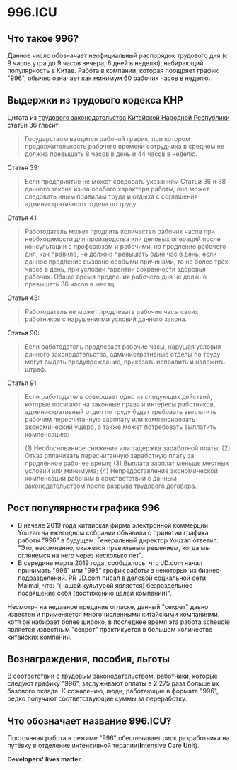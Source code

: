 # 996.ICU

## Что такое 996?
Данное число обозначает неофициальный распорядок трудового дня (с 9 часов утра до 9 часов вечера, 6 дней в неделю), набирающий популярность в Китае. Работа в компании, которая поощряет график "996", обычно означает как минимум 60 рабочих часов в неделю. 
## Выдержки из трудового кодекса КНР
Цитата из [трудового законодательства Китайской Народной Республики](http://www.china.org.cn/living_in_china/abc/2009-07/15/content_18140508.htm) статьи 36 гласит:
> Государством вводится рабочий график, при котором продолжительность рабочего времени сотрудника в среднем не должна превышать 8 часов в день и 44 часов в неделю.

Статья 39:
> Если предприятие не может сдедовать указаниям Статьи 36 и 38 данного закона из-за особого характера работы, оно может следовать иным правилам труда и отдыха с соглашения административного отдела по труду.

Статья 41:
> Работодатель может продлить количество рабочих часов при необходимости для производства или деловых операций после консультации с профсоюзом и рабочими, но продление рабочего дня, как правило, не должно превышать один час в день; если данное продление вызвано особыми причинами, то не более трёх часов в день, при условии гарантии сохранности здоровья рабочих. Общее время продления рабочего дня не должно превышать 36 часов в месяц.

Статья 43:
> Работодатель не может продлевать рабочие часы своих работников с нарушениями условий данного закона.

Статья 90:
> Если работодатель продлевает рабочие часы, нарушая условия данного законодательства, административные отделы по труду могут выдать предупреждение, приказать исправить и наложить штраф.

Статья 91: 
> Если работодатель совершает одно из следующих действий, которые посягают на законные права и интересы работников, административный отдел по труду будет требовать выплатить рабочим пересчитанную зарплату или компенсировать экономический ущерб, а также может потребовать выплатить компенсацию:
>
> (1) Необоснованное снижение или задержка заработной платы; 
> (2) Отказ оплачивать пересчитанную заработную плату за продлённое рабочее время; 
> (3) Выплата зарплат меньше местных условий или минимума; 
> (4) Непредоставление экономической компенсации рабочим в соостветствии с данным законодательством после разрыва трудового договора.

## Рост популярности графика 996
- В начале 2019 года китайская фирма электронной коммерции Youzan на ежегодном собрании объявила о принятии графика работы "996" в будущем. Генеральный директор Youzan ответил: "Это, несомненно, окажется правильным решением, когда мы оглянемся на него через несколько лет".
- В середине марта 2019 года, сообщалось, что JD.com начал принимать "996" или "995" график работы в некоторых из бизнес-подразделений. PR JD.com писал в деловой социальной сети Maimai, что: "(нашей культурой является) безраздельное посвящение себя (достижению целей компании)". 

Несмотря на недавное предание огласке, данный "секрет" давно известен и применяется многочисленными китайскими компаниями.
хотя он набирает более широко, в последнее время эта работа scheudle является известным "секрет" практикуется в большом количестве китайских компаний.
## Вознаграждения, пособия, льготы
В соответствии с трудовым законодательством, работники, которые следуют графику "996", заслуживают оплаты в 2.275 раза больше их базового оклада. К сожалению, люди, работающие в формате "996", редко получают соответствующие суммы за переработку.
## Что обозначает название 996.ICU?
Постоянная работа в режиме "996" обеспечивает риск разработчика на путёвку в отделение интенсивной терапии(**I**ntensive **C**are **U**nit).

**Developers' lives matter.**
 

